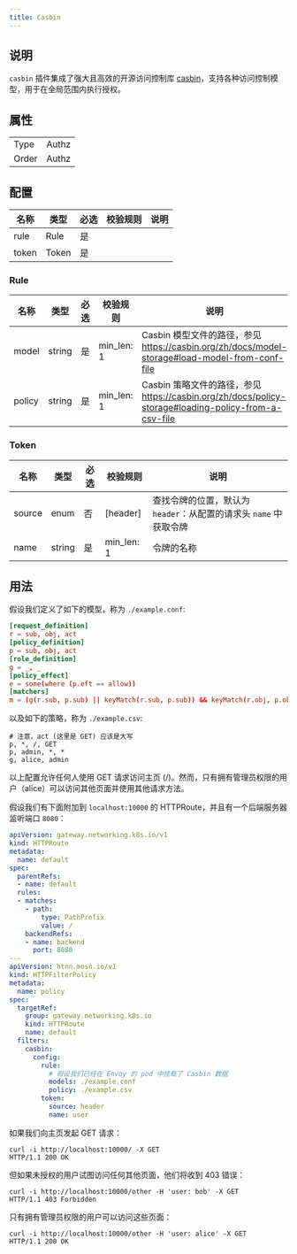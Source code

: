 ```yaml
---
title: Casbin
---
```


## 说明

`casbin` 插件集成了强大且高效的开源访问控制库 [casbin](https://casbin.org/zh/docs/overview/)，支持各种访问控制模型，用于在全局范围内执行授权。

## 属性

|       |       |
| ----- | ----- |
| Type  | Authz |
| Order | Authz |

## 配置

| 名称  | 类型  | 必选 | 校验规则 | 说明 |
| ----- | ----- | ---- | -------- | ---- |
| rule  | Rule  | 是   |          |      |
| token | Token | 是   |          |      |

### Rule

| 名称   | 类型   | 必选 | 校验规则  | 说明                                                                                             |
| ------ | ------ | ---- | --------- | ------------------------------------------------------------------------------------------------- |
| model  | string | 是   | min_len: 1 | Casbin 模型文件的路径，参见 https://casbin.org/zh/docs/model-storage#load-model-from-conf-file        |
| policy | string | 是   | min_len: 1 | Casbin 策略文件的路径，参见 https://casbin.org/zh/docs/policy-storage#loading-policy-from-a-csv-file |

### Token

| 名称   | 类型   | 必选 | 校验规则    | 说明                                                                               |
| ------ | ------ | ---- | ----------- | ---------------------------------------------------------------------------------- |
| source | enum   | 否   | [header]    | 查找令牌的位置，默认为 `header`：从配置的请求头 `name` 中获取令牌                    |
| name   | string | 是   | min_len: 1  | 令牌的名称                                                                         |

## 用法

假设我们定义了如下的模型，称为 `./example.conf`:

```conf
[request_definition]
r = sub, obj, act
[policy_definition]
p = sub, obj, act
[role_definition]
g = _, _
[policy_effect]
e = some(where (p.eft == allow))
[matchers]
m = (g(r.sub, p.sub) || keyMatch(r.sub, p.sub)) && keyMatch(r.obj, p.obj) && keyMatch(r.act, p.act)
```

以及如下的策略，称为 `./example.csv`:

```csv
# 注意，act (这里是 GET) 应该是大写
p, *, /, GET
p, admin, *, *
g, alice, admin
```

以上配置允许任何人使用 GET 请求访问主页 (/)。然而，只有拥有管理员权限的用户（alice）可以访问其他页面并使用其他请求方法。

假设我们有下面附加到 `localhost:10000` 的 HTTPRoute，并且有一个后端服务器监听端口 `8080`：

```yaml
apiVersion: gateway.networking.k8s.io/v1
kind: HTTPRoute
metadata:
  name: default
spec:
  parentRefs:
  - name: default
  rules:
  - matches:
    - path:
        type: PathPrefix
        value: /
    backendRefs:
    - name: backend
      port: 8080
---
apiVersion: htnn.mosn.io/v1
kind: HTTPFilterPolicy
metadata:
  name: policy
spec:
  targetRef:
    group: gateway.networking.k8s.io
    kind: HTTPRoute
    name: default
  filters:
    casbin:
      config:
        rule:
          # 假设我们已经在 Envoy 的 pod 中挂载了 Casbin 数据
          models: ./example.conf
          policy: ./example.csv
        token:
          source: header
          name: user
```

如果我们向主页发起 GET 请求：

```shell
curl -i http://localhost:10000/ -X GET
HTTP/1.1 200 OK
```

但如果未授权的用户试图访问任何其他页面，他们将收到 403 错误：

```shell
curl -i http://localhost:10000/other -H 'user: bob' -X GET
HTTP/1.1 403 Forbidden
```

只有拥有管理员权限的用户可以访问这些页面：

```shell
curl -i http://localhost:10000/other -H 'user: alice' -X GET
HTTP/1.1 200 OK
```
